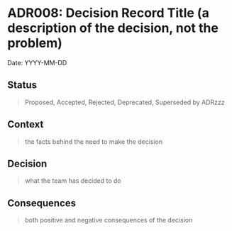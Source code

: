 # ADR008: Decision Record Title (a description of the decision, not the problem)

Date: YYYY-MM-DD

## Status

> Proposed, Accepted, Rejected, Deprecated, Superseded by ADRzzz

## Context

> the facts behind the need to make the decision

## Decision

> what the team has decided to do

## Consequences

> both positive and negative consequences of the decision
